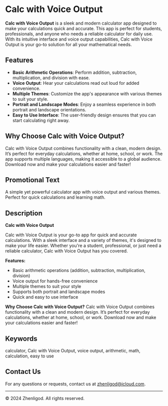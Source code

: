 # Calc with Voice Output

**Calc with Voice Output** is a sleek and modern calculator app designed to make your calculations quick and accurate. This app is perfect for students, professionals, and anyone who needs a reliable calculator for daily use. With its intuitive interface and voice output capabilities, Calc with Voice Output is your go-to solution for all your mathematical needs.

## Features

- **Basic Arithmetic Operations**: Perform addition, subtraction, multiplication, and division with ease.
- **Voice Output**: Hear your calculations read out loud for added convenience.
- **Multiple Themes**: Customize the app's appearance with various themes to suit your style.
- **Portrait and Landscape Modes**: Enjoy a seamless experience in both portrait and landscape orientations.
- **Easy to Use Interface**: The user-friendly design ensures that you can start calculating right away.

## Why Choose Calc with Voice Output?

Calc with Voice Output combines functionality with a clean, modern design. It’s perfect for everyday calculations, whether at home, school, or work. The app supports multiple languages, making it accessible to a global audience. Download now and make your calculations easier and faster!

## Promotional Text

A simple yet powerful calculator app with voice output and various themes. Perfect for quick calculations and learning math.

## Description

**Calc with Voice Output**

Calc with Voice Output is your go-to app for quick and accurate calculations. With a sleek interface and a variety of themes, it's designed to make your life easier. Whether you're a student, professional, or just need a reliable calculator, Calc with Voice Output has you covered.

**Features:**
- Basic arithmetic operations (addition, subtraction, multiplication, division)
- Voice output for hands-free convenience
- Multiple themes to suit your style
- Supports both portrait and landscape modes
- Quick and easy to use interface

**Why Choose Calc with Voice Output?**
Calc with Voice Output combines functionality with a clean and modern design. It’s perfect for everyday calculations, whether at home, school, or work. Download now and make your calculations easier and faster!

## Keywords

calculator, Calc with Voice Output, voice output, arithmetic, math, calculation, easy to use

## Contact Us

For any questions or requests, contact us at [zhenligod@icloud.com](mailto:zhenligod@icloud.com).

---

© 2024 Zhenligod. All rights reserved.
